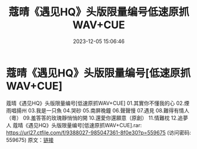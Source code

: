 ﻿---
title: 蔻晴《遇见HQ》头版限量编号低速原抓WAV+CUE
date: 2023-12-05 15:06:46
categories: 新碟专辑、稀有等精品
tags: 华语中文
---
# 蔻晴《遇见HQ》头版限量编号[低速原抓WAV+CUE]

蔻晴《遇见HQ》头版限量编号[低速原抓WAV+CUE]
01.其實你不懂我的心
02.煙雨唱揚州
03.我是一只魚
04.哭砂
05.南屏晚鐘
06.聲聲慢
07.遇見
08.難得有情人（粵）
09.羞答答的玫瑰靜悄悄的開
10.還愛你還願意（原創）
11.情難枕
12.追夢人
蔻晴《遇见HQ》头版限量编号[低速原抓WAV+CUE].rar: https://url27.ctfile.com/f/9388027-985047361-8f0e30?p=559675
(访问密码: 559675)
原文：[链接](https://blog.sina.com.cn/s/blog_1647c7e76010313w0.html)